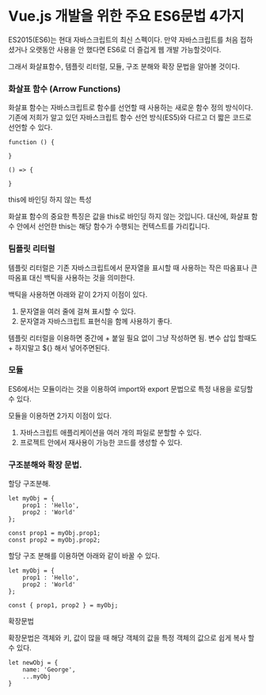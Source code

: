 # Vue.js 개발을 위한 주요 ES6문법 4가지

ES2015(ES6)는 현대 자바스크립트의 최신 스펙이다. 만약 자바스크립트를 처음 접하셨거나 오랫동안 사용을 안 했다면 ES6로 더 즐겁게 웹 개발 가능할것이다.

그래서 화살표함수, 템플릿 리터럴, 모듈, 구조 분해와 확장 문법을 알아볼 것이다.

### 화살표 함수 (Arrow Functions)

화살표 함수는 자바스크립트로 함수를 선언할 때 사용하는 새로운 함수 정의 방식이다. 기존에 저희가 알고 있던 자바스크립트 함수 선언 방식(ES5)와 다르고 더 짧은 코드로 선언할 수 있다.

    function () {
        
    }

    () => {

    }

this에 바인딩 하지 않는 특성

화살표 함수의 중요한 특징은 값을 this로 바인딩 하지 않는 것입니다. 대신에, 화살표 함수 안에서 선언한 this는 해당 함수가 수행되는 컨텍스트를 가리킵니다.

### 팀플릿 리터럴

템플릿 리터럴은 기존 자바스크립트에서 문자열을 표시할 때 사용하는 작은 따옴표나 큰 따옴표 대신 백틱을 사용하는 것을 의미한다.

백틱을 사용하면 아래와 같이 2가지 이점이 있다.
  1. 문자열을 여러 줄에 걸쳐 표시할 수 있다.
  2. 문자열과 자바스크립트 표현식을 함께 사용하기 좋다.

템플릿 리터럴을 이용하면 중간에 + 붙일 필요 없이 그냥 작성하면 됨.
변수 삽입 할때도 + 하지말고 ${} 해서 넣어주면된다.

### 모듈

ES6에서는 모듈이라는 것을 이용하여 import와 export 문법으로 특정 내용을 로딩할 수 있다.

모듈을 이용하면 2가지 이점이 있다.
  1. 자바스크립트 애플리케이션을 여러 개의 파일로 분할할 수 있다.
  2. 프로젝트 안에서 재사용이 가능한 코드를 생성할 수 있다.

### 구조분해와 확장 문법.

할당 구조분해.

    let myObj = {
        prop1 : 'Hello',
        prop2 : 'World'
    };

    const prop1 = myObj.prop1;
    const prop2 = myObj.prop2;

할당 구조 분해를 이용하면 아래와 같이 바꿀 수 있다.

    let myObj = {
        prop1 : 'Hello',
        prop2 : 'World'
    };

    const { prop1, prop2 } = myObj;

확장문법

확장문법은 객체와 키, 값이 많을 때 해당 객체의 값을 특정 객체의 값으로 쉽게 복사 할 수 있다. 

    let newObj = {
        name: 'George',
        ...myObj
    }
